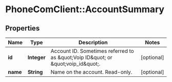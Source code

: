 # PhoneComClient::AccountSummary

## Properties
Name | Type | Description | Notes
------------ | ------------- | ------------- | -------------
**id** | **Integer** | Account ID. Sometimes referred to as \&quot;Voip ID\&quot; or \&quot;voip_id\&quot;. | [optional]
**name** | **String** | Name on the account. Read-only. | [optional]


